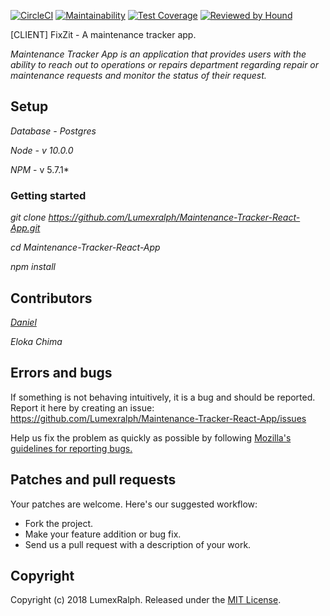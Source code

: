 [![CircleCI](https://circleci.com/gh/Lumexralph/Maintenance-Tracker-React-App.svg?style=svg)](https://circleci.com/gh/Lumexralph/Maintenance-Tracker-React-App)
[![Maintainability](https://api.codeclimate.com/v1/badges/773d425c95a829308d5d/maintainability)](https://codeclimate.com/github/Lumexralph/Maintenance-Tracker-React-App/maintainability)
[![Test Coverage](https://api.codeclimate.com/v1/badges/773d425c95a829308d5d/test_coverage)](https://codeclimate.com/github/Lumexralph/Maintenance-Tracker-React-App/test_coverage)
[![Reviewed by Hound](https://img.shields.io/badge/Reviewed_by-Hound-8E64B0.svg)](https://houndci.com)


[CLIENT] FixZit - A maintenance tracker app.


*Maintenance Tracker App is an application that provides users with the ability to reach out to operations or repairs department regarding repair or maintenance requests and monitor the status of their request.* 

## Setup 
*Database - Postgres*

*Node - v 10.0.0*

*NPM* - v 5.7.1*

### Getting started

*git clone https://github.com/Lumexralph/Maintenance-Tracker-React-App.git*

*cd Maintenance-Tracker-React-App*

*npm install*



## Contributors

*[Daniel](https://github.com/Dannytebj)*

*Eloka Chima*


## Errors and bugs

If something is not behaving intuitively, it is a bug and should be reported.
Report it here by creating an issue: https://github.com/Lumexralph/Maintenance-Tracker-React-App/issues

Help us fix the problem as quickly as possible by following [Mozilla's guidelines for reporting bugs.](https://developer.mozilla.org/en-US/docs/Mozilla/QA/Bug_writing_guidelines#General_Outline_of_a_Bug_Report)

## Patches and pull requests

Your patches are welcome. Here's our suggested workflow:
 
* Fork the project.
* Make your feature addition or bug fix.
* Send us a pull request with a description of your work.

## Copyright

Copyright (c) 2018 LumexRalph. Released under the [MIT License](https://github.com/Lumexralph/Maintenance-Tracker-React-App/blob/develop/LICENSE).
